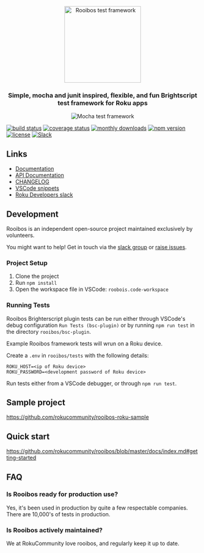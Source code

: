 <p align="center">
  <img src="images/logo.png" alt="Rooibos test framework" width="200" height="200"/>
</p>
<h3 align="center">
Simple, mocha and junit inspired, flexible, and fun Brightscript test framework for Roku apps
</h3>
<p align="center">
  <img src="images/exampleImage.png" alt="Mocha test framework" />
</p>

[![build status](https://img.shields.io/github/actions/workflow/status/rokucommunity/rooibos/build.yml?branch=master&logo=github)](https://github.com/rokucommunity/rooibos/actions?query=branch%3Amaster+workflow%3Abuild)
[![coverage status](https://img.shields.io/coveralls/github/rokucommunity/rooibos?logo=coveralls)](https://coveralls.io/github/rokucommunity/rooibos?branch=master)
[![monthly downloads](https://img.shields.io/npm/dm/rooibos-roku.svg?sanitize=true&logo=npm&logoColor=)](https://npmcharts.com/compare/rooibos-roku?minimal=true)
[![npm version](https://img.shields.io/npm/v/rooibos-roku.svg?logo=npm)](https://www.npmjs.com/package/rooibos-roku)
[![license](https://img.shields.io/npm/l/rooibos-roku.svg)](LICENSE)
[![Slack](https://img.shields.io/badge/Slack-RokuCommunity-4A154B?logo=slack)](https://join.slack.com/t/rokudevelopers/shared_invite/zt-4vw7rg6v-NH46oY7hTktpRIBM_zGvwA)

## Links

- [Documentation](https://github.com/rokucommunity/rooibos/blob/master/docs/index.md)
- [API Documentation](https://rokucommunity.github.io/rooibos)
- [CHANGELOG](CHANGELOG.md)
- [VSCode snippets](docs/vsCodeSnippets.md)
- [Roku Developers slack](https://join.slack.com/t/rokudevelopers/shared_invite/zt-4vw7rg6v-NH46oY7hTktpRIBM_zGvwA)

## Development

Rooibos is an independent open-source project maintained exclusively by volunteers.

You might want to help! Get in touch via the [slack group](https://join.slack.com/t/rokudevelopers/shared_invite/zt-4vw7rg6v-NH46oY7hTktpRIBM_zGvwA) or [raise issues](https://github.com/rokucommunity/rooibos/issues/new).

### Project Setup

1. Clone the project
2. Run `npm install`
3. Open the workspace file in VSCode: `roobois.code-workspace`

### Running Tests

Rooibos Brighterscript plugin tests can be run either through VSCode's debug configuration `Run Tests (bsc-plugin)` or by running `npm run test` in the directory `rooibos/bsc-plugin`.

Example Rooibos framework tests will wrun on a Roku device.

Create a `.env` in `rooibos/tests` with the following details:

```
ROKU_HOST=<ip of Roku device>
ROKU_PASSWORD=<development password of Roku device>
```

Run tests either from a VSCode debugger, or through `npm run test`.

## Sample project

https://github.com/rokucommunity/rooibos-roku-sample

## Quick start

https://github.com/rokucommunity/rooibos/blob/master/docs/index.md#getting-started

## FAQ

### Is Rooibos ready for production use?

Yes, it's been used in production by quite a few respectable companies. There are 10,000's of tests in production.

### Is Rooibos actively maintained?

We at RokuCommunity love rooibos, and regularly keep it up to date.
